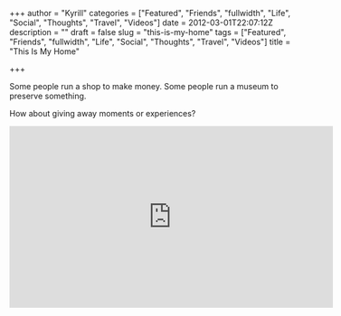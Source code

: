 +++
author = "Kyrill"
categories = ["Featured", "Friends", "fullwidth", "Life", "Social", "Thoughts", "Travel", "Videos"]
date = 2012-03-01T22:07:12Z
description = ""
draft = false
slug = "this-is-my-home"
tags = ["Featured", "Friends", "fullwidth", "Life", "Social", "Thoughts", "Travel", "Videos"]
title = "This Is My Home"

+++


Some people run a shop to make money. Some people run a museum to preserve something.

How about giving away moments or experiences?

<iframe frameborder="0" height="322" src="https://player.vimeo.com/video/37093042?title=0&byline=0&portrait=0&color=ffffff" width="572"></iframe>


